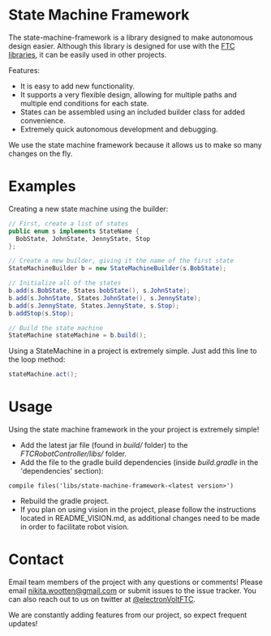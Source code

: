 # State Machine Framework
The state-machine-framework is a library designed to make autonomous design easier. Although this library is designed for use with the  [FTC](http://www.firstinspires.org/robotics/ftc) [libraries](https://github.com/ftctechnh/ftc_app), it can be easily used in other projects.

Features:
- It is easy to add new functionality.
- It supports a very flexible design, allowing for multiple paths and multiple end conditions for each state.
- States can be assembled using an included builder class for added convenience.
- Extremely quick autonomous development and debugging.

We use the state machine framework because it allows us to make so many changes on the fly.

# Examples
Creating a new state machine using the builder:
```java
// First, create a list of states
public enum s implements StateName {
  BobState, JohnState, JennyState, Stop
};

// Create a new builder, giving it the name of the first state
StateMachineBuilder b = new StateMachineBuilder(s.BobState);

// Initialize all of the states
b.add(s.BobState, States.bobState(), s.JohnState);
b.add(s.JohnState, States.JohnState(), s.JennyState);
b.add(s.JennyState, States.JennyState, s.Stop);
b.addStop(s.Stop);

// Build the state machine
StateMachine stateMachine = b.build();
```
Using a StateMachine in a project is extremely simple. Just add this line to the loop method:
```java
stateMachine.act();
```

# Usage
Using the state machine framework in the your project is extremely simple!
- Add the latest jar file (found in _build/_ folder) to the  _FTCRobotController/libs/_ folder.
- Add the file to the gradle build dependencies (inside  _build.gradle_ in the 'dependencies' section):
```
compile files('libs/state-machine-framework-<latest version>')
```
- Rebuild the gradle project.
- If you plan on using vision in the project, please follow the instructions located in README_VISION.md, as additional changes need to be made in order to facilitate robot vision.

# Contact
Email team members of the project with any questions or comments! Please email [nikita.wootten@gmail.com](nikita.wootten@gmail.com) or submit issues to the issue tracker. You can also reach out to us on twitter at [@electronVoltFTC](https://twitter.com/electronVoltFTC).

We are constantly adding features from our project, so expect frequent updates!
